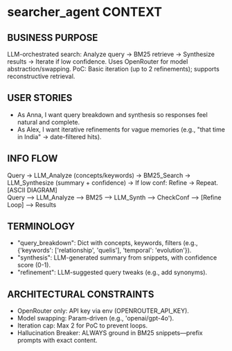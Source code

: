 # searcher_agent CONTEXT  
## BUSINESS PURPOSE  
LLM-orchestrated search: Analyze query → BM25 retrieve → Synthesize results → Iterate if low confidence. Uses OpenRouter for model abstraction/swapping. PoC: Basic iteration (up to 2 refinements); supports reconstructive retrieval.  

## USER STORIES  
- As Anna, I want query breakdown and synthesis so responses feel natural and complete.  
- As Alex, I want iterative refinements for vague memories (e.g., "that time in India" → date-filtered hits).  

## INFO FLOW  
Query → LLM_Analyze (concepts/keywords) → BM25_Search → LLM_Synthesize (summary + confidence) → If low conf: Refine → Repeat.  
[ASCII DIAGRAM]  
Query --> LLM_Analyze --> BM25 --> LLM_Synth --> CheckConf --> [Refine Loop] --> Results  

## TERMINOLOGY  
- "query_breakdown": Dict with concepts, keywords, filters (e.g., {'keywords': ['relationship', 'quelis'], 'temporal': 'evolution'}).  
- "synthesis": LLM-generated summary from snippets, with confidence score (0-1).  
- "refinement": LLM-suggested query tweaks (e.g., add synonyms).  

## ARCHITECTURAL CONSTRAINTS  
- OpenRouter only: API key via env (OPENROUTER_API_KEY).  
- Model swapping: Param-driven (e.g., 'openai/gpt-4o').  
- Iteration cap: Max 2 for PoC to prevent loops.  
- Hallucination Breaker: ALWAYS ground in BM25 snippets—prefix prompts with exact content.  